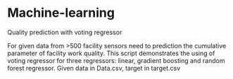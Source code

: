 # Machine-learning
Quality prediction with voting regressor

For given data from >500 facility sensors need to prediction the cumulative parameter of facility work quality. This script demonstrates the using of voting regressor for three regressors: linear, gradient boosting and random forest regressor.
Given data in Data.csv, target in target.csv

